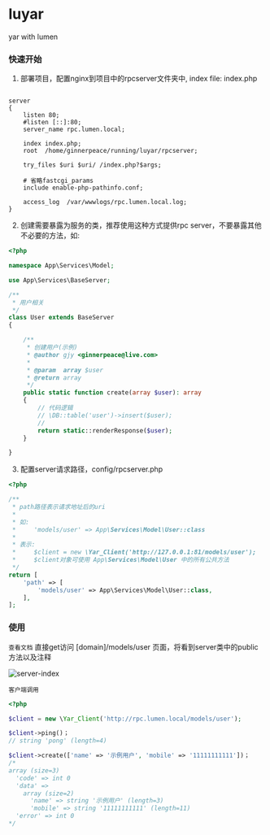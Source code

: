 # luyar
yar with lumen

### 快速开始

1. 部署项目，配置nginx到项目中的rpcserver文件夹中, index file: index.php
```

server
{
    listen 80;
    #listen [::]:80;
    server_name rpc.lumen.local;

    index index.php;
    root  /home/ginnerpeace/running/luyar/rpcserver;

    try_files $uri $uri/ /index.php?$args;

    # 省略fastcgi_params
    include enable-php-pathinfo.conf;

    access_log  /var/wwwlogs/rpc.lumen.local.log;
}

```

2. 创建需要暴露为服务的类，推荐使用这种方式提供rpc server，不要暴露其他不必要的方法，如:
```php
<?php

namespace App\Services\Model;

use App\Services\BaseServer;

/**
 * 用户相关
 */
class User extends BaseServer
{

    /**
     * 创建用户(示例)
     * @author gjy <ginnerpeace@live.com>
     *
     * @param  array $user
     * @return array
     */
    public static function create(array $user): array
    {
        // 代码逻辑
        // \DB::table('user')->insert($user);
        //
        return static::renderResponse($user);
    }

}

```

3. 配置server请求路径，config/rpcserver.php

```php
<?php

/**
 * path路径表示请求地址后的uri
 *
 * 如:
 *     'models/user' => App\Services\Model\User::class
 *
 * 表示:
 *     $client = new \Yar_Client('http://127.0.0.1:81/models/user');
 *     $client对象可使用 App\Services\Model\User 中的所有公共方法
 */
return [
    'path' => [
        'models/user' => App\Services\Model\User::class,
    ],
];

```

### 使用

`查看文档` 直接get访问 [domain]/models/user 页面，将看到server类中的public方法以及注释

![server-index](https://github.com/ginnerpeace/luyar/blob/master/resources/yar-server-doc.png)

`客户端调用`
```php
<?php

$client = new \Yar_Client('http://rpc.lumen.local/models/user');

$client->ping()；
// string 'pong' (length=4)

$client->create(['name' => '示例用户', 'mobile' => '11111111111'])；
/*
array (size=3)
  'code' => int 0
  'data' =>
    array (size=2)
      'name' => string '示例用户' (length=3)
      'mobile' => string '11111111111' (length=11)
  'error' => int 0
*/

```

